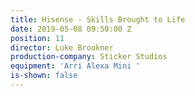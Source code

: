 ```yaml
---
title: Hisense - Skills Brought to Life
date: 2019-05-08 09:50:00 Z
position: 11
director: Luke Brookner
production-company: Sticker Studios
equipment: 'Arri Alexa Mini '
is-shown: false
---
```


